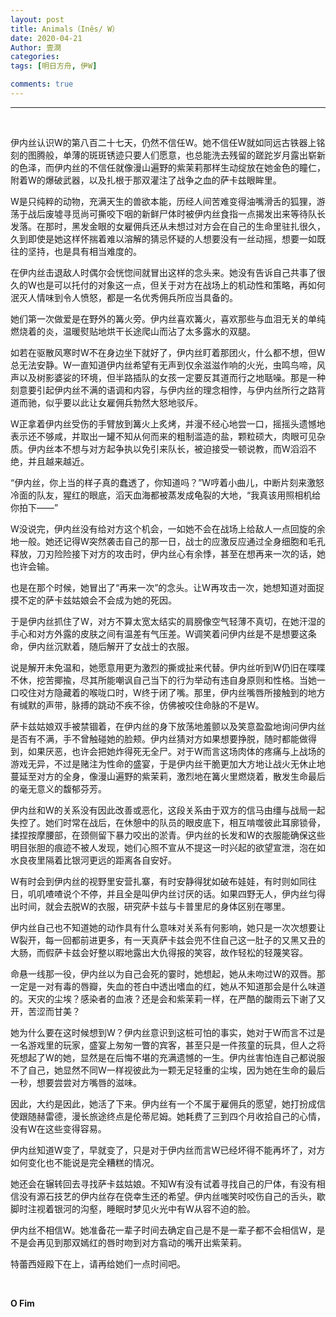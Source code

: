 ```yaml
---
layout: post
title: Animals（Inês/ W）
date: 2020-04-21
Author: 壹澗
categories: 
tags: [明日方舟, 伊W]

comments: true
--- 
```


***

<br/>

伊内丝认识W的第八百二十七天，仍然不信任W。她不信任W就如同远古铁器上铭刻的图腾般，单薄的斑斑锈迹只要人们愿意，也总能洗去残留的蹉跎岁月露出崭新的色泽，而伊内丝的不信任就像漫山遍野的紫茉莉那样生动绽放在她金色的瞳仁，附着W的爆破武器，以及扎根于那双灌注了战争之血的萨卡兹眼眸里。

W是只纯粹的动物，充满天生的兽欲本能，历经人间苦难变得油嘴滑舌的狐狸，游荡于战后废墟寻觅尚可撕咬下咽的新鲜尸体时被伊内丝食指一点揭发出来等待队长发落。在那时，黑发金眼的女雇佣兵还从未想过对方会在自己的生命里驻扎很久，久到即使是她这样怀揣着难以溶解的猜忌怀疑的人想要没有一丝动摇，想要一如既往的坚持，也是具有相当难度的。

在伊内丝击退敌人时偶尔会恍惚间就冒出这样的念头来。她没有告诉自己共事了很久的W也是可以托付的对象这一点，但关于对方在战场上的机动性和策略，再如何泯灭人情味到令人愤怒，都是一名优秀佣兵所应当具备的。

她们第一次做爱是在野外的篝火旁。伊内丝喜欢篝火，喜欢那些与血泪无关的单纯燃烧着的炎，温暖熨贴地烘干长途爬山而沾了太多露水的双腿。

如若在驱散风寒时W不在身边坐下就好了，伊内丝盯着那团火，什么都不想，但W总无法安静。W一直知道伊内丝希望有无声到仅余滋滋作响的火光，虫鸣鸟啼，风声以及树影婆娑的环境，但半路插队的女孩一定要反其道而行之地聒噪。那是一种刻意要引起伊内丝不满的语调和内容，与伊内丝的理念相悖，与伊内丝所行之路背道而驰，似乎要以此让女雇佣兵勃然大怒地驳斥。

W正拿着伊内丝受伤的手臂放到篝火上炙烤，并漫不经心地尝一口，摇摇头遗憾地表示还不够咸，并取出一罐不知从何而来的粗制滥造的盐，颗粒硕大，肉眼可见杂质。伊内丝本不想与对方起争执以免引来队长，被迫接受一顿说教，而W滔滔不绝，并且越来越近。

“伊内丝，你上当的样子真的蠢透了，你知道吗？”W哼着小曲儿，中断片刻来激怒冷面的队友，猩红的眼底，滔天血海都被蒸发成龟裂的大地，“我真该用照相机给你拍下——”

W没说完，伊内丝没有给对方这个机会，一如她不会在战场上给敌人一点回旋的余地一般。她还记得W突然袭击自己的那一日，战士的应激反应通过全身细胞和毛孔释放，刀刃险险接下对方的攻击时，伊内丝心有余悸，甚至在想再来一次的话，她也许会输。

也是在那个时候，她冒出了“再来一次”的念头。让W再攻击一次，她想知道对面捉摸不定的萨卡兹姑娘会不会成为她的死因。

于是伊内丝抓住了W，对方不算太宽太结实的肩膀像空气轻薄不真切，在她汗湿的手心和对方外露的皮肤之间有温差有气压差。W调笑着问伊内丝是不是想要这条命，伊内丝沉默着，随后解开了女战士的衣服。

说是解开未免温和，她愿意用更为激烈的撕或扯来代替。伊内丝听到W仍旧在喋喋不休，挖苦揶揄，尽其所能嘲讽自己当下的行为举动有违自身原则和性格。当她一口咬住对方隐藏着的喉咙口时，W终于闭了嘴。那里，伊内丝嘴唇所接触到的地方有缄默的声带，脉搏的跳动不疾不徐，仿佛被咬住命脉的不是W。

萨卡兹姑娘双手被禁锢着，在伊内丝的身下放荡地羞颤以及笑意盈盈地询问伊内丝是否有不满，手不曾触碰她的脸颊。伊内丝猜对方如果想要挣脱，随时都能做得到，如果厌恶，也许会把她炸得死无全尸。对于W而言这场肉体的疼痛与上战场的游戏无异，不过是赌注为性命的盛宴，于是伊内丝干脆更加大方地让战火无休止地蔓延至对方的全身，像漫山遍野的紫茉莉，激烈地在篝火里燃烧着，散发生命最后的毫无意义的馥郁芬芳。

伊内丝和W的关系没有因此改善或恶化，这段关系由于双方的信马由缰与战局一起失控了。她们时常在战后，在休憩中的队员的眼皮底下，相互啃噬彼此耳廓锁骨，揉捏按摩腰部，在颈侧留下暴力咬出的淤青。伊内丝的长发和W的衣服能确保这些明目张胆的痕迹不被人发现，她们心照不宣从不提这一时兴起的欲望宣泄，泡在如水良夜里隔着比银河更远的距离各自安好。

W有时会到伊内丝的视野里安营扎寨，有时安静得犹如破布娃娃，有时则如同往日，叽叽喳喳说个不停，并且全是叫伊内丝讨厌的话。如果四野无人，伊内丝匀得出时间，就会去脱W的衣服，研究萨卡兹与卡普里尼的身体区别在哪里。

伊内丝自己也不知道她的动作具有什么意味对关系有何影响，她只是一次次想要让W裂开，每一回都前进更多，有一天真萨卡兹会兜不住自己这一肚子的又黑又丑的大肠，而假萨卡兹会好整以暇地露出大仇得报的笑容，故作轻松的轻蔑笑容。

命悬一线那一役，伊内丝以为自己会死的霎时，她想起，她从未吻过W的双唇。那一定是一对有毒的唇瓣，失血的苍白中透出嗜血的红，她从不知道那会是什么味道的。天灾的尘埃？感染者的血液？还是会和紫茉莉一样，在严酷的酸雨云下谢了又开，苦涩而甘美？

她为什么要在这时候想到W？伊内丝意识到这桩可怕的事实，她对于W而言不过是一名游戏里的玩家，盛宴上匆匆一瞥的宾客，甚至只是一件孩童的玩具，但人之将死想起了W的她，显然是在后悔不堪的充满遗憾的一生。伊内丝害怕连自己都说服不了自己，她显然不同W一样视彼此为一颗无足轻重的尘埃，因为她在生命的最后一秒，想要尝尝对方嘴唇的滋味。

因此，大约是因此，她活了下来。伊内丝有一个不属于雇佣兵的愿望，她打扮成信使跟随赫雷德，漫长旅途终点是伦蒂尼姆。她耗费了三到四个月收拾自己的心情，没有W在这些变得容易。

伊内丝知道W变了，早就变了，只是对于伊内丝而言W已经坏得不能再坏了，对方如何变化也不能说是完全糟糕的情况。

她还会在辗转回去寻找萨卡兹姑娘。不知W有没有试着寻找自己的尸体，有没有相信没有源石技艺的伊内丝存在侥幸生还的希望。伊内丝嗤笑时咬伤自己的舌头，歇脚时注视着银河的沟壑，睡眠时梦见火光中有W从容不迫的脸。

伊内丝不相信W。她准备花一辈子时间去确定自己是不是一辈子都不会相信W，是不是会再见到那双嫣红的唇时吻到对方翕动的嘴开出紫茉莉。

特蕾西娅殿下在上，请再给她们一点时间吧。

<br/>

**O Fim**